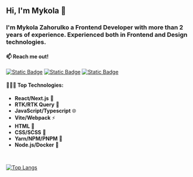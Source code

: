 ## Hi, I'm Mykola 👋

### I'm Mykola Zahorulko a Frontend Developer with more than 2 years of experience. Experienced both in Frontend and Design technologies.


#### 📫 Reach me out!

[![Static Badge](https://img.shields.io/badge/Mykola%20Zahorulko-0874AF?style=flat&logo=linkedin&logoColor=white&labelColor=0874AF&link=https%3A%2F%2Fwww.linkedin.com%2Fin%2Fmykola-zahorulko-361b89264%2F)](https://www.linkedin.com/in/mykola-zahorulko-361b89264/)
[![Static Badge](https://img.shields.io/badge/mykolahorulko.work%40gmail.com-EF4136?style=flat&logo=gmail&logoColor=white&labelColor=EF4136&link=https%3A%2F%2Fmail.google.com%2Fmail%2Fu%2F0%2F%23inbox%3Fcompose%3DGTvVlcSMVxpFHtnkdNZpTzTmsbQvtWrQJxfPdWVnwmRfdscXZxXVpqFrGKPvLzbgNGxpjnKxMzdGb)](https://mail.google.com/mail/u/0/#inbox?compose=GTvVlcSMVxpFHtnkdNZpTzTmsbQvtWrQJxfPdWVnwmRfdscXZxXVpqFrGKPvLzbgNGxpjnKxMzdGb)
[![Static Badge](https://img.shields.io/badge/Mykola%20Zahorulko-34A4DB?style=flat&logo=telegram&logoColor=white&labelColor=34A4DB&link=https%3A%2F%2Ft.me%2FDeodatus4)](https://t.me/mind_zeal09)

#### 👨🏻‍💻 Top Technologies:

- **React/Next.js** 🚀
- **RTK/RTK Query** 🔄
- **JavaScript/Typescript** 🌐
- **Vite/Webpack** ⚡
- **HTML** 📄
- **CSS/SCSS** 🎨
- **Yarn/NPM/PNPM** 🧶
- **Node.js/Docker** 💚
  
</br>

[![Top Langs](https://github-readme-stats.vercel.app/api/top-langs/?username=MykolaZahorulko&layout=compact)](https://github.com/MykolaZahorulko/github-readme-stats)




